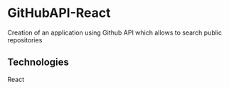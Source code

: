 # GitHubAPI-React
Creation of an application using Github API which allows to search public repositories

## Technologies
React
